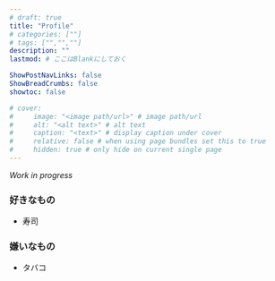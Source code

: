 ```yaml
---
# draft: true
title: "Profile"
# categories: [""]
# tags: ["","",""]
description: ""
lastmod: # ここはBlankにしておく

ShowPostNavLinks: false
ShowBreadCrumbs: false
showtoc: false

# cover:
#     image: "<image path/url>" # image path/url
#     alt: "<alt text>" # alt text
#     caption: "<text>" # display caption under cover
#     relative: false # when using page bundles set this to true
#     hidden: true # only hide on current single page
---
```


*Work in progress*

### 好きなもの
- 寿司

### 嫌いなもの
- タバコ

